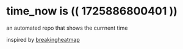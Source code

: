 # time_now is (( 1725886800401 ))

an automated repo that shows the currnent time

inspired by [breakingheatmap](https://github.com/breakingheatmap/breakingheatmap)